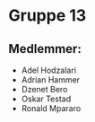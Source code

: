 # Gruppe 13

## Medlemmer:
* Adel Hodzalari
* Adrian Hammer
* Dzenet Bero
* Oskar Testad
* Ronald Mpararo
